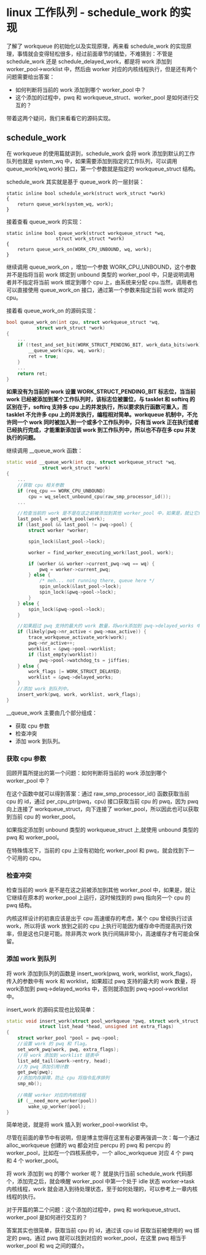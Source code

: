 # linux 工作队列 - schedule_work 的实现
了解了 workqueue 的初始化以及实现原理，再来看 schedule_work 的实现原理，事情就会变得轻松很多，经过前面章节的铺垫，不难猜到：不管是 schedule_work 还是 schedule_delayed_work，都是将 work 添加到 worker_pool->worklist 中，然后由 worker 对应的内核线程执行，但是还有两个问题需要给出答案：
* 如何判断将当前的 work 添加到哪个 worker_pool 中？ 
* 这个添加的过程中，pwq 和 workqueue_struct、worker_pool 是如何进行交互的？

带着这两个疑问，我们来看看它的源码实现。  

## schedule_work 
在 workqueue 的使用篇就讲到，schedule_work 会将 work 添加到默认的工作队列也就是 system_wq 中，如果需要添加到指定的工作队列，可以调用 queue_work(wq,work) 接口，第一个参数就是指定的 workqueue_struct 结构。   

schedule_work 其实就是基于 queue_work 的一层封装：

```
static inline bool schedule_work(struct work_struct *work)
{
	return queue_work(system_wq, work);
}
```

接着查看 queue_work 的实现：

```
static inline bool queue_work(struct workqueue_struct *wq,
			      struct work_struct *work)
{
	return queue_work_on(WORK_CPU_UNBOUND, wq, work);
}
```

继续调用 queue_work_on ，增加一个参数 WORK_CPU_UNBOUND，这个参数并不是指将当前 work 绑定到 unbound 类型的 worker_pool 中，只是说明调用者并不指定将当前 work 绑定到哪个 cpu 上，由系统来分配 cpu.当然，调用者也可以直接使用 queue_work_on 接口，通过第一个参数来指定当前 work 绑定的 cpu。  

接着看 queue_work_on 的源码实现：

```c++
bool queue_work_on(int cpu, struct workqueue_struct *wq,
		   struct work_struct *work)
{
    ...
	if (!test_and_set_bit(WORK_STRUCT_PENDING_BIT, work_data_bits(work))) {
		__queue_work(cpu, wq, work);
		ret = true;
	}
    ...
	return ret;
}
```

**如果没有为当前的 work 设置 WORK_STRUCT_PENDING_BIT 标志位，当当前 work 已经被添加到某个工作队列时，该标志位被置位，与 tasklet 和 softirq 的区别在于，softirq 支持多 cpu 上的并发执行，所以要求执行函数可重入，而 tasklet 不允许多 cpu 上的并发执行，编程相对简单。workqueue 机制中，不允许同一个 work 同时被加入到一个或多个工作队列中，只有当 work 正在执行或者已经执行完成，才能重新添加该 work 到工作队列中，所以也不存在多 cpu 并发执行的问题。** 

继续调用 __queue_work 函数：

```c++
static void __queue_work(int cpu, struct workqueue_struct *wq,
			 struct work_struct *work)
{
    ...
    //获取 cpu 相关参数
    if (req_cpu == WORK_CPU_UNBOUND)
		cpu = wq_select_unbound_cpu(raw_smp_processor_id());
    ...

    //检查当前的 work 是不是在这之前被添加到其他 worker_pool 中，如果是，就让它继续在原本的 worker_pool 上运行
    last_pool = get_work_pool(work);
	if (last_pool && last_pool != pwq->pool) {
		struct worker *worker;

		spin_lock(&last_pool->lock);

		worker = find_worker_executing_work(last_pool, work);

		if (worker && worker->current_pwq->wq == wq) {
			pwq = worker->current_pwq;
		} else {
			/* meh... not running there, queue here */
			spin_unlock(&last_pool->lock);
			spin_lock(&pwq->pool->lock);
		}
	} else {
		spin_lock(&pwq->pool->lock);
	}

    //如果超过 pwq 支持的最大的 work 数量，将work添加到 pwq->delayed_works 中，否则就添加到 pwq->pool->worklist 中。  
    if (likely(pwq->nr_active < pwq->max_active)) {
		trace_workqueue_activate_work(work);
		pwq->nr_active++;
		worklist = &pwq->pool->worklist;
		if (list_empty(worklist))
			pwq->pool->watchdog_ts = jiffies;
	} else {
		work_flags |= WORK_STRUCT_DELAYED;
		worklist = &pwq->delayed_works;
	}
    //添加 work 到队列中。
	insert_work(pwq, work, worklist, work_flags);
}
```
__queue_work 主要由几个部分组成：
* 获取 cpu 参数
* 检查冲突
* 添加 work 到队列。

### 获取 cpu 参数
回顾开篇所提出的第一个问题：如何判断将当前的 work 添加到哪个 worker_pool 中？  

在这个函数中就可以得到答案：通过 raw_smp_processor_id() 函数获取当前 cpu 的 id，通过 per_cpu_ptr(pwq，cpu) 接口获取当前 cpu 的 pwq，因为 pwq 向上连接了 workqueue_struct，向下连接了 worker_pool，所以因此也可以获取到当前 cpu 的 worker_pool。  

如果指定添加到 unbound 类型的 workqueue_struct 上,就使用 unbound 类型的 pwq 和 worker_pool。  

在特殊情况下，当前的 cpu 上没有初始化 worker_pool 和 pwq，就会找到下一个可用的 cpu。 

### 检查冲突
检查当前的 work 是不是在这之前被添加到其他 worker_pool 中，如果是，就让它继续在原本的 worker_pool 上运行，这时候找到的 pwq 指向另一个 cpu 的 pwq 结构。   

内核这样设计的初衷应该是出于 cpu 高速缓存的考虑，某个 cpu 曾经执行过该 work，所以将该 work 放到之前的 cpu 上执行可能因为缓存命中而提高执行效率，但是这也只是可能。除非两次 work 执行间隔非常小，高速缓存才有可能会保留。   

### 添加 work 到队列
将 work 添加到队列的函数是 insert_work(pwq, work, worklist, work_flags)，传入的参数中有 work 和 worklist，如果超过 pwq 支持的最大的 work 数量，将work添加到 pwq->delayed_works 中，否则就添加到 pwq->pool->worklist 中。   

insert_work 的源码实现也比较简单：

```c++
static void insert_work(struct pool_workqueue *pwq, struct work_struct *work,
			struct list_head *head, unsigned int extra_flags)
{
	struct worker_pool *pool = pwq->pool;
    //设置 work 的 pwq 和 flag。
	set_work_pwq(work, pwq, extra_flags);
    //将 work 添加到 worklist 链表中
	list_add_tail(&work->entry, head);
    //为 pwq 添加引用计数
	get_pwq(pwq);
    //添加内存屏障，防止 cpu 将指令乱序排列
	smp_mb();
    
    //唤醒 worker 对应的内核线程
	if (__need_more_worker(pool))
		wake_up_worker(pool);
}
```
简单地说，就是将 work 插入到 worker_pool->worklist 中。   


尽管在前面的章节中有说明，但是博主觉得在这里有必要再强调一次：每一个通过 alloc_workqueue 创建的 wq 都会对应 percpu 的 pwq 和 percpu 的 worker_pool，比如在一个四核系统中，一个 alloc_workqueue 对应 4 个 pwq 和 4 个 worker_pool。   

将 work 添加到 wq 的哪个 worker 呢？ 就是执行当前 schedule_work 代码那个，添加完之后，就会唤醒 worker_pool 中第一个处于 idle 状态 worker->task 内核线程，work 就会进入到待处理状态，至于如何处理的，可以参考上一章内核线程的执行。  

对于开篇的第二个问题：这个添加的过程中，pwq 和 workqueue_struct、worker_pool 是如何进行交互的？   

答案其实也很简单，获取当前 cpu 的 id，通过该 cpu id 获取当前被使用的 wq 绑定的 pwq，通过 pwq 就可以找到对应的 worker_pool，在这里 pwq 相当于 worker_pool 和 wq 之间的媒介。  









